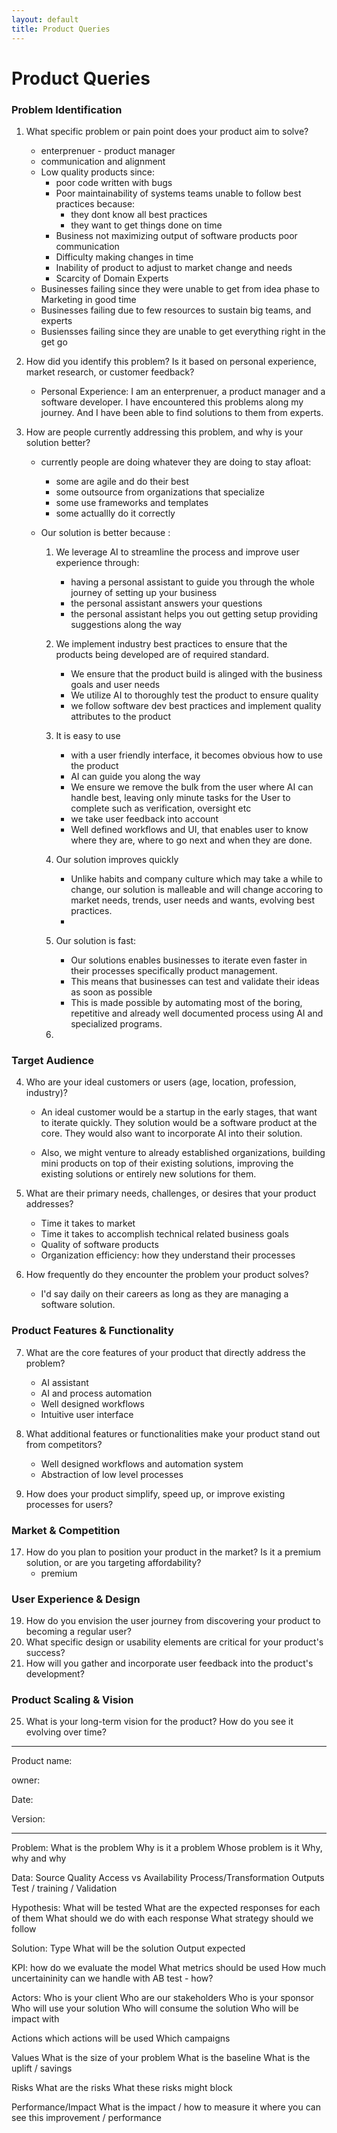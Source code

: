 ```yaml
---
layout: default
title: Product Queries
---
```


# Product Queries


### Problem Identification
1. What specific problem or pain point does your product aim to solve?
    - enterprenuer - product manager 
    - communication and alignment
    - Low quality products since:
        - poor code written with bugs
        - Poor maintainability of systems
        teams unable to follow best practices because:
            - they dont know all best practices
            - they want to get things done on time
        - Business not maximizing output of software products
        poor communication
        - Difficulty making changes in time
        - Inability of product to adjust to market change and needs
        - Scarcity of Domain Experts
    - Businesses failing since they were unable to get from idea phase to Marketing in good time
    - Businesses failing due to few resources to sustain big teams, and experts
    - Busiensses failing since they are unable to get everything right in the get go

2. How did you identify this problem? Is it based on personal experience, market research, or customer feedback?
    - Personal Experience:
        I am an enterprenuer, a product manager and a software developer. I have encountered this problems along my journey. And I have been able to find solutions to them from experts.

3. How are people currently addressing this problem, and why is your solution better?
    - currently people are doing whatever they are doing to stay afloat:
        - some are agile and do their best
        - some outsource from organizations that specialize
        - some use frameworks and templates
        - some actuallly do it correctly

    - Our solution is better because :
        1. We leverage AI to streamline the process and improve user experience through:
            - having a personal assistant to guide you through the whole journey of setting up your business 
            - the personal assistant answers your questions
            - the personal assistant helps you out getting setup providing suggestions along the way

        2. We implement industry best practices to ensure that the products being developed are of required standard.
            - We ensure that the product build is alinged with the business goals and user needs
            - We utilize AI to thoroughly test the product to ensure quality
            - we follow software dev best practices and implement quality attributes to the product
        
        3. It is easy to use
            - with a user friendly interface, it becomes obvious how to use the product
            - AI can guide you along the way
            - We ensure we remove the bulk from the user where AI can handle best, leaving only minute tasks for the User to complete such as verification, oversight etc
            - we take user feedback into account
            - Well defined workflows and UI, that enables user to know where they are, where to go next and when they are done.

        4. Our solution improves quickly
            - Unlike habits and company culture which may take a while to change, our solution is malleable and will change accoring to market needs, trends, user needs and wants, evolving best practices.
            - 

        5. Our solution is fast:
            - Our solutions enables businesses to iterate even faster in their processes specifically product management. 
            - This means that businesses can test and validate their ideas as soon as possible
            - This is made possible by automating most of the boring, repetitive and already well documented process using AI and specialized programs.

        6. 

### Target Audience
4. Who are your ideal customers or users (age, location, profession, industry)?
    - An ideal customer would be a startup in the early stages, that want to iterate quickly. They solution would be a software product at the core. They would also want to incorporate AI into their solution.

    - Also, we might venture to already established organizations, building mini products on top of their existing solutions, improving the existing solutions or entirely new solutions for them.

5. What are their primary needs, challenges, or desires that your product addresses?
    - Time it takes to market
    - Time it takes to accomplish technical related business goals
    - Quality of software products
    - Organization efficiency: how they understand their processes

6. How frequently do they encounter the problem your product solves?
    - I'd say daily on their careers as long as they are managing a software solution.

### Product Features & Functionality
7. What are the core features of your product that directly address the problem?
    - AI assistant
    - AI and process automation
    - Well designed workflows
    - Intuitive user interface

8. What additional features or functionalities make your product stand out from competitors?
    - Well designed workflows and automation system
    - Abstraction of low level processes

9. How does your product simplify, speed up, or improve existing processes for users?
    


### Market & Competition

17. How do you plan to position your product in the market? Is it a premium solution, or are you targeting affordability?
    - premium

### User Experience & Design
19. How do you envision the user journey from discovering your product to becoming a regular user?
20. What specific design or usability elements are critical for your product's success?
21. How will you gather and incorporate user feedback into the product's development?



### Product Scaling & Vision
25. What is your long-term vision for the product? How do you see it evolving over time?


---


Product name:

owner:

Date: 

Version:

---

Problem:
    What is the problem
    Why is it a problem
    Whose problem is it
    Why, why and why

Data:
    Source
    Quality
    Access vs Availability
    Process/Transformation
    Outputs
    Test / training / Validation

Hypothesis:
    What will be tested
    What are the expected responses for each of them
    What should we do with each response
    What strategy should we follow

Solution:
    Type
    What will be the solution
    Output expected

KPI:
    how do we evaluate the model
    What metrics should be used
    How much uncertaininity can we handle with
    AB test - how?

Actors:
    Who is your client
    Who are our stakeholders
    Who is your sponsor
    Who will use your solution
    Who will consume the solution
    Who will be impact with

Actions
    which actions will be used
    Which campaigns

Values
    What is the size of your problem
    What is the baseline
    What is the uplift / savings

Risks
    What are the risks
    What these risks might block

Performance/Impact
    What is the impact / how to measure it
    where you can see this improvement / performance


